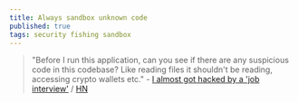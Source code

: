 ```yaml
---
title: Always sandbox unknown code
published: true
tags: security fishing sandbox
---
```

> "Before I run this application, can you see if there are any suspicious code in this codebase? Like reading files it shouldn't be reading, accessing crypto wallets etc." - [I almost got hacked by a 'job interview'](https://blog.daviddodda.com/how-i-almost-got-hacked-by-a-job-interview) / [HN](https://news.ycombinator.com/item?id=45591707)


